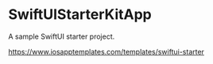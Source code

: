 # SwiftUIStarterKitApp
A sample SwiftUI starter project.

https://www.iosapptemplates.com/templates/swiftui-starter
